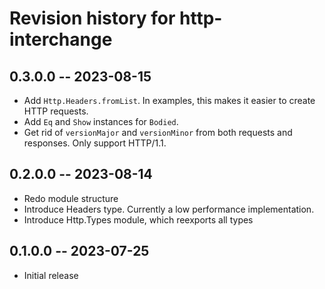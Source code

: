 # Revision history for http-interchange

## 0.3.0.0 -- 2023-08-15

* Add `Http.Headers.fromList`. In examples, this makes it easier
  to create HTTP requests.
* Add `Eq` and `Show` instances for `Bodied`.
* Get rid of `versionMajor` and `versionMinor` from both requests
  and responses. Only support HTTP/1.1.

## 0.2.0.0 -- 2023-08-14

* Redo module structure
* Introduce Headers type. Currently a low performance implementation.
* Introduce Http.Types module, which reexports all types

## 0.1.0.0 -- 2023-07-25

* Initial release
